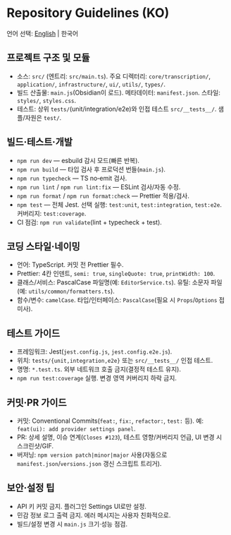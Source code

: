 # Repository Guidelines (KO)

언어 선택: [English](./AGENTS.md) | 한국어

## 프로젝트 구조 및 모듈
- 소스: `src/` (엔트리: `src/main.ts`). 주요 디렉터리: `core/transcription/`, `application/`, `infrastructure/`, `ui/`, `utils/`, `types/`.
- 빌드 산출물: `main.js`(Obsidian이 로드). 메타데이터: `manifest.json`. 스타일: `styles/`, `styles.css`.
- 테스트: 상위 `tests/`(unit/integration/e2e)와 인접 테스트 `src/__tests__/`. 샘플/자원은 `test/`.

## 빌드·테스트·개발
- `npm run dev` — esbuild 감시 모드(빠른 반복).
- `npm run build` — 타입 검사 후 프로덕션 번들(`main.js`).
- `npm run typecheck` — TS no‑emit 검사.
- `npm run lint` / `npm run lint:fix` — ESLint 검사/자동 수정.
- `npm run format` / `npm run format:check` — Prettier 적용/검사.
- `npm test` — 전체 Jest. 선택 실행: `test:unit`, `test:integration`, `test:e2e`. 커버리지: `test:coverage`.
- CI 점검: `npm run validate`(lint + typecheck + test).

## 코딩 스타일·네이밍
- 언어: TypeScript. 커밋 전 Prettier 필수.
- Prettier: 4칸 인덴트, `semi: true`, `singleQuote: true`, `printWidth: 100`.
- 클래스/서비스: PascalCase 파일명(예: `EditorService.ts`). 유틸: 소문자 파일(예: `utils/common/formatters.ts`).
- 함수/변수: `camelCase`. 타입/인터페이스: `PascalCase`(필요 시 `Props`/`Options` 접미사).

## 테스트 가이드
- 프레임워크: Jest(`jest.config.js`, `jest.config.e2e.js`).
- 위치: `tests/{unit,integration,e2e}` 또는 `src/__tests__/` 인접 테스트.
- 명명: `*.test.ts`. 외부 네트워크 호출 금지(결정적 테스트 유지).
- `npm run test:coverage` 실행. 변경 영역 커버리지 하락 금지.

## 커밋·PR 가이드
- 커밋: Conventional Commits(`feat:`, `fix:`, `refactor:`, `test:` 등). 예: `feat(ui): add provider settings panel`.
- PR: 상세 설명, 이슈 연계(`Closes #123`), 테스트 영향/커버리지 언급, UI 변경 시 스크린샷/GIF.
- 버저닝: `npm version patch|minor|major` 사용(자동으로 `manifest.json`/`versions.json` 갱신 스크립트 트리거).

## 보안·설정 팁
- API 키 커밋 금지. 플러그인 Settings UI로만 설정.
- 민감 정보 로그 출력 금지. 에러 메시지는 사용자 친화적으로.
- 빌드/설정 변경 시 `main.js` 크기·성능 점검.
